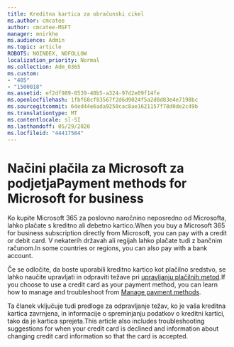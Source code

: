 ```yaml
---
title: Kreditna kartica za obračunski cikel
ms.author: cmcatee
author: cmcatee-MSFT
manager: mnirkhe
ms.audience: Admin
ms.topic: article
ROBOTS: NOINDEX, NOFOLLOW
localization_priority: Normal
ms.collection: Adm_O365
ms.custom:
- "485"
- "1500018"
ms.assetid: ef2df989-8539-48b5-a324-97d2e09f14fe
ms.openlocfilehash: 1fbf68cf83567f2d6d9024f5a2d8d83e4e7198bc
ms.sourcegitcommit: 64ed44e6ada9250cac8ae1621157f78d0de2c49b
ms.translationtype: MT
ms.contentlocale: sl-SI
ms.lasthandoff: 05/29/2020
ms.locfileid: "44417584"
---
```

# <a name="payment-methods-for-microsoft-for-business"></a><span data-ttu-id="b68bc-102">Načini plačila za Microsoft za podjetja</span><span class="sxs-lookup"><span data-stu-id="b68bc-102">Payment methods for Microsoft for business</span></span>

<span data-ttu-id="b68bc-103">Ko kupite Microsoft 365 za poslovno naročnino neposredno od Microsofta, lahko plačate s kreditno ali debetno kartico.</span><span class="sxs-lookup"><span data-stu-id="b68bc-103">When you buy a Microsoft 365 for business subscription directly from Microsoft, you can pay with a credit or debit card.</span></span> <span data-ttu-id="b68bc-104">V nekaterih državah ali regijah lahko plačate tudi z bančnim računom.</span><span class="sxs-lookup"><span data-stu-id="b68bc-104">In some countries or regions, you can also pay with a bank account.</span></span>
  
<span data-ttu-id="b68bc-105">Če se odločite, da boste uporabili kreditno kartico kot plačilno sredstvo, se lahko naučite upravljati in odpraviti težave pri [upravljanju plačilnih metod](https://docs.microsoft.com/microsoft-365/commerce/billing-and-payments/manage-payment-methods).</span><span class="sxs-lookup"><span data-stu-id="b68bc-105">If you choose to use a credit card as your payment method, you can learn how to manage and troubleshoot from [Manage payment methods](https://docs.microsoft.com/microsoft-365/commerce/billing-and-payments/manage-payment-methods).</span></span>
  
<span data-ttu-id="b68bc-106">Ta članek vključuje tudi predloge za odpravljanje težav, ko je vaša kreditna kartica zavrnjena, in informacije o spreminjanju podatkov o kreditni kartici, tako da je kartica sprejeta.</span><span class="sxs-lookup"><span data-stu-id="b68bc-106">This article also includes troubleshooting suggestions for when your credit card is declined and information about changing credit card information so that the card is accepted.</span></span>